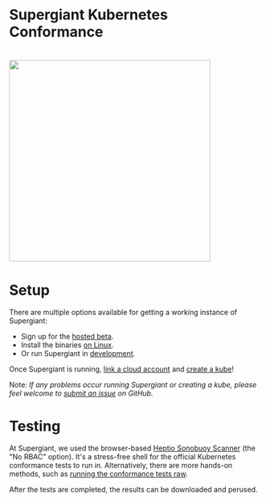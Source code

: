 Supergiant Kubernetes Conformance
=

# <img src="http://supergiant.io/img/logo_dark.svg" width="400">

# Setup

There are multiple options available for getting a working instance of Supergiant:

* Sign up for the [hosted beta](https://beta.supergiant.io/).
* Install the binaries [on Linux](https://supergiant.readthedocs.io/en/v1.0.0/Installation/Linux/).
* Or run Supergiant in [development](https://github.com/supergiant/supergiant#development).

Once Supergiant is running, [link a cloud account](https://supergiant.readthedocs.io/en/v1.0.0/Using%20the%20UI/cloud_accounts/) and [create a kube](https://supergiant.readthedocs.io/en/v1.0.0/Using%20the%20UI/deploying_kubes/)!

Note: _If any problems occur running Supergiant or creating a kube, please feel welcome to [submit an issue](https://github.com/supergiant/supergiant/issues) on GitHub._

# Testing

At Supergiant, we used the browser-based [Heptio Sonobuoy Scanner](https://scanner.heptio.com/) (the "No RBAC" option). It's a stress-free shell for the official Kubernetes conformance tests to run in. Alternatively, there are more hands-on methods, such as [running the conformance tests raw](https://github.com/kubernetes/community/blob/master/contributors/devel/conformance-tests.md).

After the tests are completed, the results can be downloaded and perused.